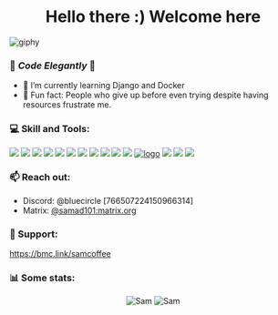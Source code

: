 <h1 align="center">Hello there :) Welcome here</h1>


![giphy](https://user-images.githubusercontent.com/71956678/236571181-c1e435cf-4a3a-468f-8801-85f071b0201c.gif)

<!--
**SAMAD101/SAMAD101** is a ✨ _special_ ✨ repository because its `README.md` (this file) appears on your GitHub profile.
-->

### 💙 _Code Elegantly_ 💙
<!-- - 🔭 I’m currently working on .. -->
- 🌱 I’m currently learning Django and Docker
- 💫 Fun fact: People who give up before even trying despite having resources frustrate me.
<!-- - 👯 I’m looking to collaborate on ... -->
<!-- - 🤔 I’m looking for help with ... -->



### 💻 Skill and Tools:
<a href="https://www.python.org/"><img src="https://img.icons8.com/color/48/000000/python--v1.png"/></a>
<a href="https://www.java.com/en/"><img src="https://img.icons8.com/color/48/000000/java-coffee-cup-logo--v1.png"/></a>
<a href="https://en.wikipedia.org/wiki/C_(programming_language)"><img src="https://img.icons8.com/color/48/000000/c-programming.png"/></a>
<a href="https://en.cppreference.com/"><img src="https://img.icons8.com/color/48/000000/c-plus-plus-logo.png"/></a>
<a href="https://en.wikipedia.org/wiki/HTML5"><img src="https://img.icons8.com/color/48/000000/html-5--v1.png"/></a>
<a href="https://developer.mozilla.org/en-US/docs/Web/CSS"><img src="https://img.icons8.com/color/48/000000/css3.png"/></a>
<a href="https://git-scm.com/"><img src="https://img.icons8.com/color/48/000000/git.png"/></a>
<a href="https://www.djangoproject.com/"><img src="https://img.icons8.com/color/48/000000/django.png"/></a>
<a href="https://getbootstrap.com/"><img src="https://img.icons8.com/color/48/000000/bootstrap.png"/></a>
<a href="https://www.linux.org/"><img src="https://img.icons8.com/color/48/000000/linux.png"/></a>
<a href="https://www.sqlite.org/docs.html"><img src="https://img.icons8.com/color/48/000000/sql.png"/></a>
<a href="https://docs.wagtail.io/">![logo](https://user-images.githubusercontent.com/71956678/236685507-cdfcc9da-9d2b-477f-b5e1-97ebd6c7cbd6.png)</a>
<a href="https://redis.io/"><img src="https://img.icons8.com/color/48/000000/redis.png"/></a>
<a href="https://www.docker.com/"><img src="https://img.icons8.com/color/48/000000/docker.png"/></a>
<a href="https://www.canva.com/"><img src="https://img.icons8.com/color/48/000000/canva.png"/></a>



### 📫 Reach out: 
- Discord: @bluecircle [766507224150966314]
- Matrix: <a href="https://matrix.to/#/@samad101:matrix.org">@samad101:matrix.org</a>

### 💖 Support:
https://bmc.link/samcoffee



### 📊 Some stats:
<div align="center">
 <img src="https://github-readme-stats.vercel.app/api?username=SAMAD101&show_icons=true&theme=tokyonight" alt="Sam" />
 <img src="https://github-readme-stats.vercel.app/api/top-langs?username=SAMAD101&show_icons=true&locale=en&layout=compact&theme=tokyonight" alt="Sam" />
</div>


